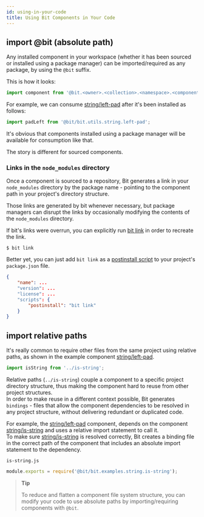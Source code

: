 ```yaml
---
id: using-in-your-code
title: Using Bit Components in Your Code
---
```


## import @bit (absolute path)

Any installed component in your workspace (whether it has been sourced or installed using a package manager) can be imported/required as any package, by using the `@bit` suffix.

This is how it looks:
```js
import component from '@bit.<owner>.<collection>.<namespace>.<component-name>';
```

For example, we can consume [string/left-pad](https://bit.dev/bit/utils/string/left-pad) after it's been installed as follows:

```js
import padLeft from '@bit/bit.utils.string.left-pad';
```

It's obvious that components installed using a package manager will be available for consumption like that.

The story is different for sourced components.

### Links in the `node_modules` directory

Once a component is sourced to a repository, Bit generates a link in your `node_modules` directory by the package name - pointing to the component path in your project's directory structure.  

Those links are generated by bit whenever necessary, but package managers can disrupt the links by occasionally modifying the contents of the `node_modules` directory.

If bit's links were overrun, you can explicitly run [bit link](/docs/apis/cli-all#link) in order to recreate the link.

```shell
$ bit link
```

Better yet, you can just add `bit link` as a [postinstall script](https://docs.npmjs.com/misc/scripts) to your project's `package.json` file.

```json
{
    "name": ...
    "version": ...
    "license": ...
    "scripts": {
        "postinstall": "bit link"
    }
}
```

## import relative paths

It's really common to require other files from the same project using relative paths, as shown in the example component [string/left-pad](https://bit.dev/bit/utils/string/left-pad/~code).

```js
import isString from '../is-string';
```

Relative paths (`../is-string`) couple a component to a specific project directory structure, thus making the component hard to reuse from other project structures.  
In order to make reuse in a different context possible, Bit generates `bindings` - files that allow the component dependencies to be resolved in any project structure, without delivering redundant or duplicated code.

For example, the [string/left-pad](https://bit.dev/bit/utils/string/left-pad) component, depends on the component [string/is-string](https://bit.dev/bit/utils/validation/is-string) and uses a relative import statement to call it.  
To make sure [string/is-string](https://bit.dev/bit/utils/validation/is-string) is resolved correctly, Bit creates a binding file in the correct path of the component that includes an absolute import statement to the dependency.

`is-string.js`

```js
module.exports = require('@bit/bit.examples.string.is-string');
```

> **Tip**
>
> To reduce and flatten a component file system structure, you can modify your code to use absolute paths by importing/requiring components with `@bit`.
